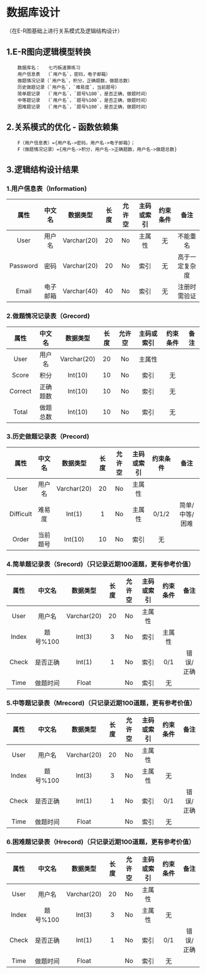 # 数据库设计
（在E-R图基础上进行关系模式及逻辑结构设计）

## 1.E-R图向逻辑模型转换
        数据库名：   七巧板速算练习
        用户信息表  （`用户名`，密码，电子邮箱）
        做题情况记录（`用户名`，积分，正确题数，做题总数）
        历史做题记录（`用户名`，`难易度`，当前题号）
        简单题记录  （`用户名`，`题号%100`，是否正确，做题时间）
        中等题记录  （`用户名`，`题号%100`，是否正确，做题时间）
        困难题记录  （`用户名`，`题号%100`，是否正确，做题时间）

## 2.关系模式的优化 - 函数依赖集
        F（用户信息表）={用户名->密码，用户名->电子邮箱}；
        F（做题情况记录）={用户名->积分，用户名->正确题数，用户名->做题总数}

## 3.逻辑结构设计结果

### 1.用户信息表（Information)
|属性|中文名|数据类型|长度|允许空|主码或索引|约束条件|备注|
|:-:|:-:|:-:|:-:|:-:|:-:|:-:|:-:|
|User|用户名|Varchar(20)|20|No|主属性|无|不能重名|
|Password|密码|Varchar(20)|20|No|索引|无|高于一定复杂度|
|Email|电子邮箱|Varchar(40)|40|No|索引|无|注册时需验证|

### 2.做题情况记录表（Grecord)
|属性|中文名|数据类型|长度|允许空|主码或索引|约束条件|备注|
|:-:|:-:|:-:|:-:|:-:|:-:|:-:|:-:|
|User|用户名|Varchar(20)|20|No|主属性|||
|Score|积分|Int(10)|10|No|索引|无||
|Correct|正确题数|Int(10)|10|No|索引|无||
|Total|做题总数|Int(10)|10|No|索引|无||

### 3.历史做题记录表（Precord)
|属性|中文名|数据类型|长度|允许空|主码或索引|约束条件|备注|
|:-:|:-:|:-:|:-:|:-:|:-:|:-:|:-:|
|User|用户名|Varchar(20)|20|No|主属性|||
|Difficult|难易度|Int(1)|1|No|主属性|0/1/2|简单/中等/困难|
|Order|当前题号|Int(10)|10|No|索引|无||


### 4.简单题记录表（Srecord)（只记录近期100道题，更有参考价值）
|属性|中文名|数据类型|长度|允许空|主码或索引|约束条件|备注|
|:-:|:-:|:-:|:-:|:-:|:-:|:-:|:-:|
|User|用户名|Varchar(20)|20|No|主属性|||
|Index|题号%100|Int(3)|3|No|索引|主属性||
|Check|是否正确|Int(1)|1|No|索引|0/1|错误/正确|
|Time|做题时间|Float| |No|索引|无||

### 5.中等题记录表（Mrecord)（只记录近期100道题，更有参考价值）
|属性|中文名|数据类型|长度|允许空|主码或索引|约束条件|备注|
|:-:|:-:|:-:|:-:|:-:|:-:|:-:|:-:|
|User|用户名|Varchar(20)|20|No|主属性|||
|Index|题号%100|Int(3)|3|No|主属性|无||
|Check|是否正确|Int(1)|1|No|索引|0/1|错误/正确|
|Time|做题时间|Float| |No|索引|无||

### 6.困难题记录表（Hrecord)（只记录近期100道题，更有参考价值）
|属性|中文名|数据类型|长度|允许空|主码或索引|约束条件|备注|
|:-:|:-:|:-:|:-:|:-:|:-:|:-:|:-:|
|User|用户名|Varchar(20)|20|No|主属性|||
|Index|题号%100|Int(3)|3|No|主属性|无||
|Check|是否正确|Int(1)|1|No|索引|0/1|错误/正确|
|Time|做题时间|Float| |No|索引|无||